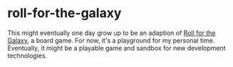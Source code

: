# roll-for-the-galaxy

This might eventually one day grow up to be an adaption of [Roll for the Galaxy](https://boardgamegeek.com/boardgame/132531/roll-galaxy), a board game. For now, it's a playground for my personal time. Eventually, it might be a playable game and sandbox for new development technologies.
